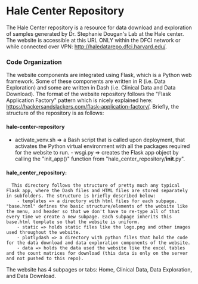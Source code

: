 # Hale Center Repository

The Hale Center repository is a resource for data download and exploration of samples generated by Dr. Stephanie Dougan's Lab at the Hale center. The website is accessible at this URL ONLY within the DFCI network or while connected over VPN: http://haledatarepo.dfci.harvard.edu/. 

### Code Organization

The website components are integrated using Flask, which is a Python web framework. Some of these components are written in R (i.e. Data Exploration) and some are written in Dash (i.e. Clinical Data and Data Download). The format of the website repository follows the "Flask Application Factory" pattern which is nicely explained here: https://hackersandslackers.com/flask-application-factory/. Briefly, the structure of the repository is as follows:

  #### hale-center-repository
  - activate_venv.sh => a Bash script that is called upon deployment, that activates the Python virtual environment with all the packages required for the website to run.
        - wsgi.py => creates the Flask app object by calling the "init_app()" function from "hale_center_repository/__init__.py". 
  #### hale_center_repository:
      This directory follows the structure of pretty much any typical Flask app, where the Dash files and HTML files are stored separately in subfolders. The structure is briefly described below:
        - templates => a directory with html files for each subpage. "base.html" defines the basic structure/elements of the website like the menu, and header so that we don't have to re-type all of that every time we create a new subpage. Each subpage inherits this base.html template so that the website is uniform. 
        - static => holds static files like the logo.png and other images used throughout the website. 
        - plotlydash => a directory with python files that hold the code for the data download and data exploration components of the website. 
        - data => holds the data used the website like the excel tables and the count matrices for download (this data is only on the server and not pushed to this repo). 

The website has 4 subpages or tabs: Home, Clinical Data, Data Exploration, and Data Download. 
